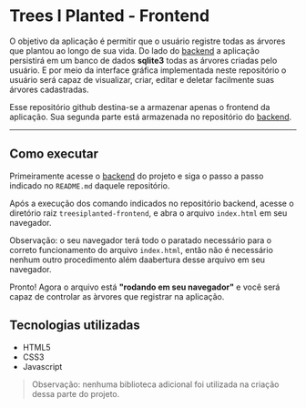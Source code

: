 # Trees I Planted - Frontend

O objetivo da aplicação é permitir que o usuário registre todas as árvores que plantou ao longo de sua vida. Do lado do [backend](https://github.com/alissons-repos/treesiplanted-backend/) a aplicação persistirá em um banco de dados **sqlite3** todas as árvores criadas pelo usuário. E por meio da interface gráfica implementada neste repositório o usuário será capaz de visualizar, criar, editar e deletar facilmente suas árvores cadastradas.

Esse repositório github destina-se a armazenar apenas o frontend da aplicação. Sua segunda parte está armazenada no repositório do [backend](https://github.com/alissons-repos/treesiplanted-backend/).

---
## Como executar 

Primeiramente acesse o [backend](https://github.com/alissons-repos/treesiplanted-backend/) do projeto e siga o passo a passo indicado no `README.md` daquele repositório.

Após a execução dos comando indicados no repositório backend, acesse o diretório raiz `treesiplanted-frontend`, e abra o arquivo `index.html` em seu navegador.

Observação: o seu navegador terá todo o paratado necessário para o correto funcionamento do arquivo `index.html`, então não é necessário nenhum outro procedimento além daabertura desse arquivo em seu navegador. 

Pronto! Agora o arquivo está **"rodando em seu navegador"** e você será capaz de controlar as àrvores que registrar na aplicação.

## Tecnologias utilizadas

- HTML5
- CSS3
- Javascript

> Observação: nenhuma biblioteca adicional foi utilizada na criação dessa parte do projeto.
